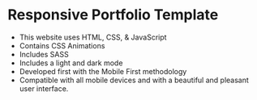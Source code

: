 # Responsive Portfolio Template

- This website uses HTML, CSS, & JavaScript
- Contains CSS Animations
- Includes SASS 
- Includes a light and dark mode
- Developed first with the Mobile First methodology
- Compatible with all mobile devices and with a beautiful and pleasant user interface.
